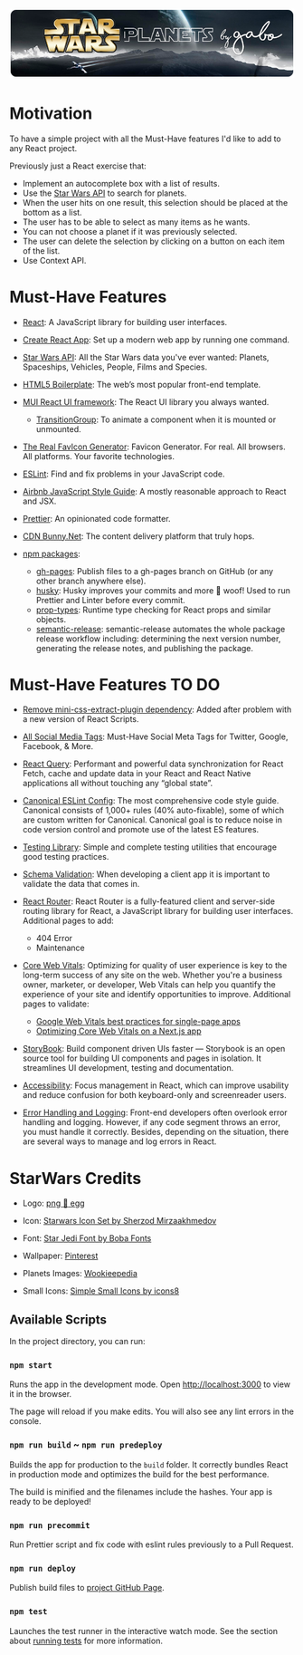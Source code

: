<h1 align="center">
  <img src="assets/readme-header.png" alt="Bear Stone Smart Home" />
</h1>

# Motivation

To have a simple project with all the Must-Have features I'd like to add to any React project.

Previously just a React exercise that:

- Implement an autocomplete box with a list of results.
- Use the [Star Wars API](https://swapi.dev/) to search for planets.
- When the user hits on one result, this selection should be placed at the bottom as a list.
- The user has to be able to select as many items as he wants.
- You can not choose a planet if it was previously selected.
- The user can delete the selection by clicking on a button on each item of the list.
- Use Context API.

# Must-Have Features

- [React](https://reactjs.org/): A JavaScript library for building user interfaces.

- [Create React App](https://github.com/facebook/create-react-app): Set up a modern web app by running one command.

- [Star Wars API](https://swapi.dev/): All the Star Wars data you've ever wanted: Planets, Spaceships, Vehicles, People,
  Films and Species.

- [HTML5 Boilerplate](https://html5boilerplate.com/): The web’s most popular front-end template.

- [MUI React UI framework](https://mui.com/): The React UI library you always wanted.

  - [TransitionGroup](https://mui.com/components/transitions/#transitiongroup): To animate a component when it is
    mounted or unmounted.

- [The Real FavIcon Generator](https://realfavicongenerator.net/): Favicon Generator. For real. All browsers. All
  platforms. Your favorite technologies.

- [ESLint](https://eslint.org/): Find and fix problems in your JavaScript code.

- [Airbnb JavaScript Style Guide](https://airbnb.io/javascript/react/): A mostly reasonable approach to React and JSX.

- [Prettier](https://prettier.io/): An opinionated code formatter.

- [CDN Bunny.Net](https://bit.ly/AX-SuperCDN): The content delivery platform that truly hops.

- [npm packages](https://www.npmjs.com/):
  - [gh-pages](https://www.npmjs.com/package/gh-pages): Publish files to a gh-pages branch on GitHub (or any other
    branch anywhere else).
  - [husky](https://www.npmjs.com/package/husky): Husky improves your commits and more 🐶 woof! Used to run Prettier and
    Linter before every commit.
  - [prop-types](https://www.npmjs.com/package/prop-types): Runtime type checking for React props and similar objects.
  - [semantic-release](https://www.npmjs.com/package/semantic-release): semantic-release automates the whole package
    release workflow including: determining the next version number, generating the release notes, and publishing the
    package.

# Must-Have Features TO DO

- [Remove mini-css-extract-plugin dependency](https://github.com/facebook/create-react-app/issues/11930): Added after
  problem with a new version of React Scripts.

- [All Social Media Tags](https://moz.com/blog/meta-data-templates-123): Must-Have Social Meta Tags for Twitter, Google,
  Facebook, & More.

- [React Query](https://react-query.tanstack.com/): Performant and powerful data synchronization for React Fetch, cache
  and update data in your React and React Native applications all without touching any “global state”.

- [Canonical ESLint Config](https://github.com/gajus/eslint-config-canonical): The most comprehensive code style guide.
  Canonical consists of 1,000+ rules (40% auto-fixable), some of which are custom written for Canonical. Canonical goal
  is to reduce noise in code version control and promote use of the latest ES features.

- [Testing Library](https://testing-library.com/): Simple and complete testing utilities that encourage good testing
  practices.

- [Schema Validation](https://engineering.udacity.com/why-you-should-be-doing-schema-validation-in-react-projects-ce3c4b1df02f):
  When developing a client app it is important to validate the data that comes in.

- [React Router](https://reactrouter.com/): React Router is a fully-featured client and server-side routing library for
  React, a JavaScript library for building user interfaces.
  Additional pages to add:

  - 404 Error
  - Maintenance

- [Core Web Vitals](https://web.dev/vitals/): Optimizing for quality of user experience is key to the long-term success
  of any site on the web. Whether you're a business owner, marketer, or developer, Web Vitals can help you quantify the
  experience of your site and identify opportunities to improve.
  Additional pages to validate:

  - [Google Web Vitals best practices for single-page apps](https://blog.logrocket.com/google-web-vitals-single-page-apps/)
  - [Optimizing Core Web Vitals on a Next.js app](https://www.patterns.dev/posts/nextjs-casestudy/)

- [StoryBook](https://storybook.js.org/): Build component driven UIs faster — Storybook is an open source tool for
  building UI components and pages in isolation. It streamlines UI development, testing and documentation.

- [Accessibility](https://developer.mozilla.org/en-US/docs/Learn/Tools_and_testing/Client-side_JavaScript_frameworks/React_accessibility):
  Focus management in React, which can improve usability and reduce confusion for both keyboard-only and screenreader
  users.

- [Error Handling and Logging](https://blog.bitsrc.io/react-error-handling-and-logging-best-practices-4444c57cd666):
  Front-end developers often overlook error handling and logging. However, if any code segment throws an error, you must
  handle it correctly. Besides, depending on the situation, there are several ways to manage and log errors in React.

# StarWars Credits

- Logo: [png :egg: egg](https://www.pngegg.com/es/png-evbry)

- Icon: [Starwars Icon Set by Sherzod Mirzaakhmedov](https://dribbble.com/shots/3907212-Starwars-Icon-Set)

- Font: [Star Jedi Font by Boba Fonts](https://www.fontspace.com/star-jedi-font-f9641)

- Wallpaper: [Pinterest](https://co.pinterest.com/pin/116249234110084856/)

- Planets Images: [Wookieepedia](https://starwars.fandom.com/)

- Small Icons: [Simple Small Icons by icons8](https://icons8.com/icons/small)

## Available Scripts

In the project directory, you can run:

### `npm start`

Runs the app in the development mode. Open [http://localhost:3000](http://localhost:3000) to view it in the browser.

The page will reload if you make edits. You will also see any lint errors in the console.

### `npm run build` ~ `npm run predeploy`

Builds the app for production to the `build` folder. It correctly bundles React in production mode and optimizes the
build for the best performance.

The build is minified and the filenames include the hashes. Your app is ready to be deployed!

### `npm run precommit`

Run Prettier script and fix code with eslint rules previously to a Pull Request.

### `npm run deploy`

Publish build files to [project GitHub Page](https://gabrielizalo.github.io/starwars-planets/).

### `npm test`

Launches the test runner in the interactive watch mode. See the section about
[running tests](https://facebook.github.io/create-react-app/docs/running-tests) for more information.
